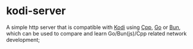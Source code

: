 # kodi-server

A simple http server that is compatible with [Kodi](https://kodi.tv/) using [Cpp](https://isocpp.org/), [Go](https://go.dev) or [Bun](https://bun.sh), which can be used to compare and learn Go/Bun(js)/Cpp related network development;